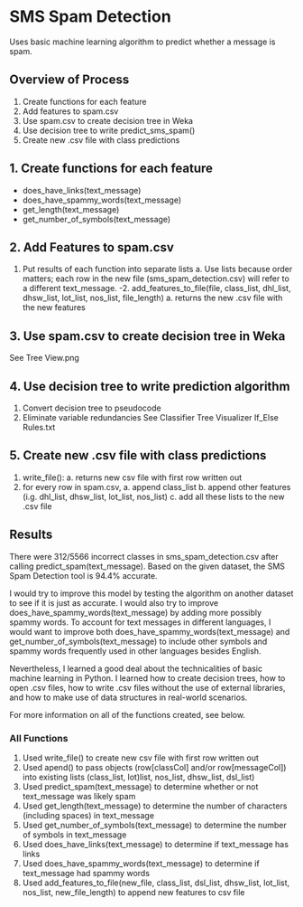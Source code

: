 # SMS Spam Detection

Uses basic machine learning algorithm to predict whether a message is spam.

## Overview of Process
1. Create functions for each feature
2. Add features to spam.csv
3. Use spam.csv to create decision tree in Weka
4. Use decision tree to write predict_sms_spam()
5. Create new .csv file with class predictions

## 1. Create functions for each feature
- does_have_links(text_message)
- does_have_spammy_words(text_message)
- get_length(text_message)
- get_number_of_symbols(text_message)
  
## 2. Add Features to spam.csv
1. Put results of each function into separate lists
  a. Use lists because order matters; each row in the new file (sms_spam_detection.csv) will refer to a different text_message.
-2. add_features_to_file(file, class_list, dhl_list, dhsw_list, lot_list, nos_list, file_length)
  a. returns the new .csv file with the new features

## 3. Use spam.csv to create decision tree in Weka
See Tree View.png

## 4. Use decision tree to write prediction algorithm
1. Convert decision tree to pseudocode
2. Eliminate variable redundancies
See Classifier Tree Visualizer If_Else Rules.txt

## 5. Create new .csv file with class predictions
1. write_file():
  a. returns new csv file with first row written out
2. for every row in spam.csv, 
  a. append class_list
  b. append other features (i.g. dhl_list, dhsw_list, lot_list, nos_list)
  c. add all these lists to the new .csv file
 
## Results
There were 312/5566 incorrect classes in sms_spam_detection.csv after calling predict_spam(text_message). Based on the given dataset, the SMS Spam Detection tool is 94.4% accurate.

I would try to improve this model by testing the algorithm on another dataset to see if it is just as accurate. I would also try to improve does_have_spammy_words(text_message) by adding more possibly spammy words. To account for text messages in different languages, I would want to improve both does_have_spammy_words(text_message) and get_number_of_symbols(text_message) to include other symbols and spammy words frequently used in other languages besides English.

Nevertheless, I learned a good deal about the technicalities of basic machine learning in Python. I learned how to create decision trees, how to open .csv files, how to write .csv files without the use of external libraries, and how to make use of data structures in real-world scenarios.

For more information on all of the functions created, see below.

### All Functions
1. Used write_file() to create new csv file with first row written out
2. Used apend() to pass objects (row[classCol] and/or row[messageCol]) into existing lists (class_list, lot)list, nos_list, dhsw_list, dsl_list)
3. Used predict_spam(text_message) to determine whether or not text_message was likely spam
4. Used get_length(text_message) to determine the number of characters (including spaces) in text_message
5. Used get_number_of_symbols(text_message) to determine the number of symbols in text_message
6. Used does_have_links(text_message) to determine if text_message has links
7. Used does_have_spammy_words(text_message) to determine if text_message had spammy words
8. Used add_features_to_file(new_file, class_list, dsl_list, dhsw_list, lot_list, nos_list, new_file_length) to append new features to csv file
